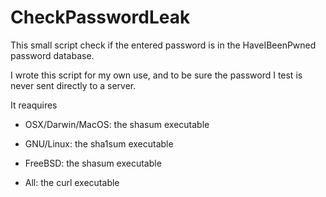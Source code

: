 # CheckPasswordLeak


This small script check if the entered password is in the HaveIBeenPwned password database.

I wrote this script for my own use, and to be sure the password I test is never sent directly to a server.

It reaquires
- OSX/Darwin/MacOS: the shasum executable
- GNU/Linux: the sha1sum executable
- FreeBSD: the shasum executable

- All: the curl executable
